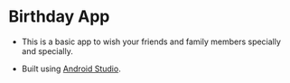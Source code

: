 # Birthday App

* This is a basic app to wish your friends and family members specially and specially.

* Built using <a href="https://developer.android.com/studio/" target="_blank">Android Studio</a>.